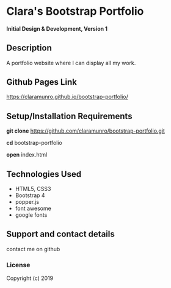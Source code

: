 # Clara's Bootstrap Portfolio

#### Initial Design & Development, Version 1

## Description

A portfolio website where I can display all my work.

## Github Pages Link

https://claramunro.github.io/bootstrap-portfolio/

## Setup/Installation Requirements

**git clone** https://github.com/claramunro/bootstrap-portfolio.git

**cd** bootstrap-portfolio

**open** index.html

## Technologies Used

* HTML5, CSS3
* Bootstrap 4
* popper.js
* font awesome
* google fonts


## Support and contact details

contact me on github

### License

Copyright (c) 2019
